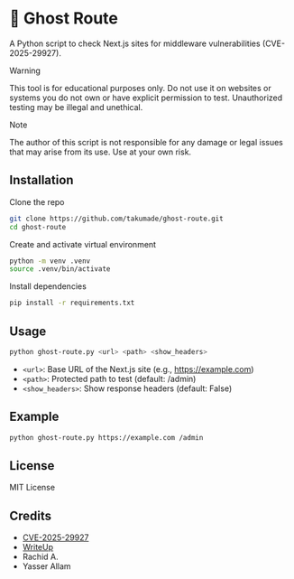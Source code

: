 # 👻 Ghost Route

A Python script to check Next.js sites for middleware vulnerabilities (CVE-2025-29927).

> [!WARNING]
> This tool is for educational purposes only. Do not use it on websites or systems you do not own or have explicit permission to test. Unauthorized testing may be illegal and unethical.

> [!NOTE]
> The author of this script is not responsible for any damage or legal issues that may arise from its use. Use at your own risk.

## Installation

Clone the repo

```bash
git clone https://github.com/takumade/ghost-route.git
cd ghost-route
```

Create and activate virtual environment

```bash
python -m venv .venv
source .venv/bin/activate
```

Install dependencies

```bash
pip install -r requirements.txt
```


## Usage

```bash
python ghost-route.py <url> <path> <show_headers>
```

- `<url>`: Base URL of the Next.js site (e.g., https://example.com)
- `<path>`: Protected path to test (default: /admin)
- `<show_headers>`: Show response headers (default: False)
  

## Example

```bash
python ghost-route.py https://example.com /admin
```

## License

MIT License

## Credits

- [CVE-2025-29927](https://nvd.nist.gov/vuln/detail/CVE-2025-29927)
- [WriteUp](https://zhero-web-sec.github.io/research-and-things/nextjs-and-the-corrupt-middleware)
- Rachid A.
- Yasser Allam
